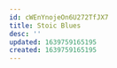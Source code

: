 ```yaml
---
id: cWEnYnojeOn6U272TfJX7
title: Stoic Blues
desc: ''
updated: 1639759165195
created: 1639759165195
---
```



